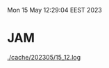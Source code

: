 Mon 15 May 12:29:04 EEST 2023
# JAM
<a href='./cache/202305/15_12.log'>./cache/202305/15_12.log</a>
